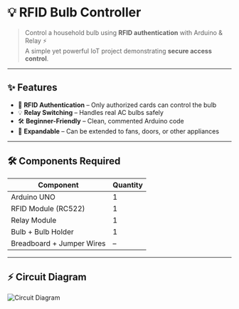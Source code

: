 # 💡 RFID Bulb Controller

> Control a household bulb using **RFID authentication** with Arduino & Relay ⚡  
> A simple yet powerful IoT project demonstrating **secure access control**.

---

## ✨ Features
- 🔑 **RFID Authentication** – Only authorized cards can control the bulb  
- 💡 **Relay Switching** – Handles real AC bulbs safely  
- 🛠️ **Beginner-Friendly** – Clean, commented Arduino code  
- 🔋 **Expandable** – Can be extended to fans, doors, or other appliances  

---

## 🛠️ Components Required
| Component        | Quantity |
|------------------|----------|
| Arduino UNO      | 1        |
| RFID Module (RC522) | 1     |
| Relay Module     | 1        |
| Bulb + Bulb Holder | 1      |
| Breadboard + Jumper Wires | – |

---

## ⚡ Circuit Diagram
![Circuit Diagram](![Arduino](https://github.com/user-attachments/assets/86e457f1-81b8-4b40-bcbc-702c48df2083)
)
